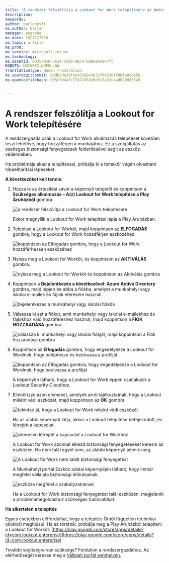 ```yaml
---
title: "A rendszer felszólítja a Lookout for Work telepítésére az Android-eszközön | Microsoft Intune"
description: 
keywords: 
author: barlanmsft
ms.author: barlan
manager: angrobe
ms.date: 10/17/2016
ms.topic: article
ms.prod: 
ms.service: microsoft-intune
ms.technology: 
ms.assetid: 0d357dc0-3e14-43d0-9874-6886ebc847fc
ROBOTS: NOINDEX,NOFOLLOW
translationtype: Human Translation
ms.sourcegitcommit: 9ddbcde20fac83289c4622f69538ff00fa0cb65b
ms.openlocfilehash: d55c7d4a7c77472453e6d317a22c4ad6209255a5


---
```


# <a name="you-are-prompted-to-install-lookout-for-work"></a>A rendszer felszólítja a Lookout for Work telepítésére

A rendszergazda csak a Lookout for Work alkalmazás telepítését követően teszi lehetővé, hogy hozzáférjen a munkájához. Ez a szolgáltatás az esetleges biztonsági fenyegetések felderítésével segít az eszköz védelmében.

Ha problémája akad a telepítéssel, próbálja ki a témakör végén olvasható hibaelhárítási lépéseket.


**A következőket kell tennie:**

1.  Húzza le az értesítési sávot a képernyő tetejéről és koppintson a **Szükséges alkalmazás – A(z) Lookout for Work telepítése a Play Áruházból** gombra.

    ![a rendszer felszólítja a Lookout for Work telepítésére](./media/lookout-required-app-install-android.png)

    Ekkor megnyílik a Lookout for Work telepítési lapja a Play Áruházban.

2.  Telepítse a Lookout for Worköt, majd koppintson az **ELFOGADÁS** gombra, hogy a Lookout for Work hozzáférjen eszközéhez.

    ![koppintson az Elfogadás gombra, hogy a Lookout for Work hozzáférhessen eszközéhez](./media/lookout-accept-store-permissions-android.png)

3. Nyissa meg a Lookout for Worköt, és koppintson az **AKTIVÁLÁS** gombra.

    ![nyissa meg a Lookout for Worköt és koppintson az Aktiválás gombra](./media/lookout-activate-button-android.png)

4. Koppintson a **Bejelentkezés a következővel: Azure Active Directory** gombra, majd lépjen be abba a fiókba, amelyet a munkahelyi vagy iskolai e-mailek és fájlok elérésére használ.

    ![bejelentkezés a munkahelyi vagy iskolai fiókba](./media/lookout-sign-in-azure-android.png)

5. Válassza ki azt a fiókot, amit munkahelyi vagy iskolai e-mailekhez és fájlokhoz való hozzáféréshez használ, majd koppintson a **FIÓK HOZZÁADÁSA** gombra.

    ![válassza ki munkahelyi vagy iskolai fiókját, majd koppintson a Fiók hozzáadása gombra](./media/lookout-pick-account-android.png)

6. Koppintson az **Elfogadás** gombra, hogy engedélyezze a Lookout for Wordnek, hogy beléptesse és beolvassa a profilját.

    ![koppintson az Elfogadás gombra, hogy engedélyezze a Lookout for Wordnek, hogy beolvassa a profilját](./media/lookout-needs-permission-to-view-profile-android.png)

    A képernyőn látható, hogy a Lookout for Work éppen csatlakozik a Lookout Security Cloudhoz.

7. Ellenőrizze azon elemeket, amelyek arról tájékoztatnak, hogy a Lookout miként védi eszközét, majd koppintson az **OK** gombra.

    ![tekintse át, hogy a Lookout for Work miként védi eszközét](./media/lookout-how-it-protects-your-device-android.png)

    Ha az alábbi képernyőt látja, akkor a Lookout telepítése befejeződött, és létrejött a kapcsolat.

    ![sikeresen létrejött a kapcsolat a Lookout for Workhöz](./media/lookout-you-are-now-connected-android.png)

    A Lookout for Work azonnal elkezd biztonsági fenyegetéseket keresni az eszközén. Ha nem talál egyet sem, az alábbi képernyő jelenik meg.

    ![A Lookout for Work nem talált biztonsági fenyegetést](./media/lookout-scan-no-threats-found-android.png)

    A Munkahelyi portál Eszköz adatai képernyőjén látható, hogy immár megfelel vállalata biztonsági előírásainak.

    ![eszköze megfelel a szabályzatoknak](./media/lookout-device-now-compliant-android.png)

    Ha a Lookout for Work biztonsági fenyegetést talál eszközén, megjeleníti a problémamegoldáshoz szükséges tudnivalókat.

**Ha sikertelen a telepítés**

Egyes esetekben előfordulhat, hogy a telepítés Öntől független technikai okokból meghiúsul. Ha ez történik, próbálja meg a Play Áruházból telepíteni a Lookout for Worköt: [https://play.google.com/store/apps/details?id=com.lookout.enterprise](https://play.google.com/store/apps/details?id=com.lookout.enterprise) 

További segítségre van szüksége? Forduljon a rendszergazdához. Az elérhetőségét keresse meg a [Vállalati portál webhelyén](http://portal.manage.microsoft.com).



<!--HONumber=Nov16_HO1-->


